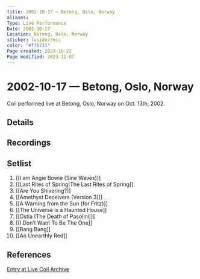```yaml
---
title: 2002-10-17 — Betong, Oslo, Norway
aliases: 
Type: Live Performance
Date: 2002-10-17
Location: Betong, Oslo, Norway
sticker: lucide//mic
color: "#f7b731"
Page created: 2023-10-22
Page modified: 2023-11-07
---
```


# 2002-10-17 — Betong, Oslo, Norway

Coil performed live at Betong, Oslo, Norway on Oct. 13th, 2002.

## Details


## Recordings


## Setlist
1. [[I am Angie Bowie (Sine Waves)]]
2. [[Last Rites of Spring|The Last Rites of Spring]]
3. [[Are You Shivering?]]
4. [[Amethyst Deceivers (Version 3)]]
5. [[A Warning from the Sun (for Fritz)]]
6. [[The Universe is a Haunted House]]
7. [[Ostia (The Death of Pasolini)]]
8. [[I Don’t Want To Be The One]]
9. [[Bang Bang]]
10. [[An Unearthly Red]]

## References

[Entry at Live Coil Archive](https://live-coil-archive.com/2002-sept-oct/2002-betong/)

